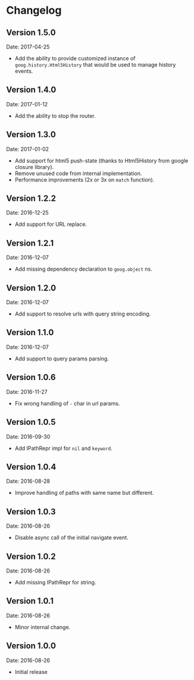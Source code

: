 # Changelog #

## Version 1.5.0

Date: 2017-04-25

- Add the ability to provide customized instance of `goog.history.Html5History`
  that would be used to manage history events.


## Version 1.4.0

Date: 2017-01-12

- Add the ability to stop the router.


## Version 1.3.0

Date: 2017-01-02

- Add support for html5 push-state (thanks to Html5History from google
  closure library).
- Remove unused code from internal implementation.
- Performance improvements (2x or 3x on `match` function).


## Version 1.2.2 ##

Date: 2016-12-25

- Add support for URL replace.


## Version 1.2.1 ##

Date: 2016-12-07

- Add missing dependency declaration to `goog.object` ns.


## Version 1.2.0 ##

Date: 2016-12-07

- Add support to resolve urls with query string encoding.


## Version 1.1.0 ##

Date: 2016-12-07

- Add support to query params parsing.


## Version 1.0.6 ##

Date: 2016-11-27

- Fix wrong handling of `-` char in url params.


## Version 1.0.5 ##

Date: 2016-09-30

- Add IPathRepr impl for `nil` and `keyword`.


## Version 1.0.4 ##

Date: 2016-08-28

- Improve handling of paths with same name but different.


## Version 1.0.3 ##

Date: 2016-08-26

- Disable async call of the initial navigate event.


## Version 1.0.2 ##

Date: 2016-08-26

- Add missing IPathRepr for string.


## Version 1.0.1 ##

Date: 2016-08-26

- Minor internal change.


## Version 1.0.0 ##

Date: 2016-08-26

- Initial release

